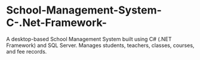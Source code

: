 # School-Management-System-C-.Net-Framework-
A desktop-based School Management System built using C# (.NET Framework) and SQL Server. Manages students, teachers, classes, courses, and fee records.

